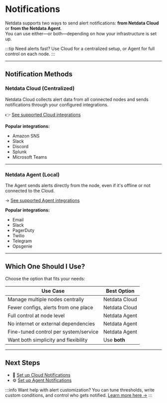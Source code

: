 # Notifications

Netdata supports two ways to send alert notifications: **from Netdata Cloud** or **from the Netdata Agent**.  
You can use either—or both—depending on how your infrastructure is set up.

:::tip Need alerts fast?
Use Cloud for a centralized setup, or Agent for full control on each node.
:::

---

## Notification Methods

### Netdata Cloud (Centralized)

Netdata Cloud collects alert data from all connected nodes and sends notifications through your configured integrations.

:point_right: [See supported Cloud integrations](/docs/alerts-and-notifications/notifications/centralized-cloud-notifications)

**Popular integrations:**

- Amazon SNS  
- Slack  
- Discord  
- Splunk  
- Microsoft Teams

---

### Netdata Agent (Local)

The Agent sends alerts directly from the node, even if it's offline or not connected to the Cloud.

→ [See supported Agent integrations](/docs/alerts-and-notifications/notifications/agent-dispatched-notifications)

**Popular integrations:**

- Email  
- Slack  
- PagerDuty  
- Twilio  
- Telegram  
- Opsgenie

---

## Which One Should I Use?

Choose the option that fits your needs:

| Use Case                                       | Best Option         |
|------------------------------------------------|----------------------|
| Manage multiple nodes centrally                | Netdata Cloud        |
| Fewer configs, alerts from one place           | Netdata Cloud        |
| Full control at node level                     | Netdata Agent        |
| No internet or external dependencies           | Netdata Agent        |
| Fine-tuned control per system/service          | Netdata Agent        |
| Want both simplicity and flexibility           | Use **both**         |

---

## Next Steps

- 🔧 [Set up Cloud Notifications](/docs/alerts-and-notifications/notifications/centralized-cloud-notifications)  
- ⚙️ [Set up Agent Notifications](/docs/alerts-and-notifications/notifications/agent-dispatched-notifications)

:::info Want help with alert customization?
You can tune thresholds, write custom conditions, and control who gets notified.
[Learn more here →](/src/health/REFERENCE.md)
:::
